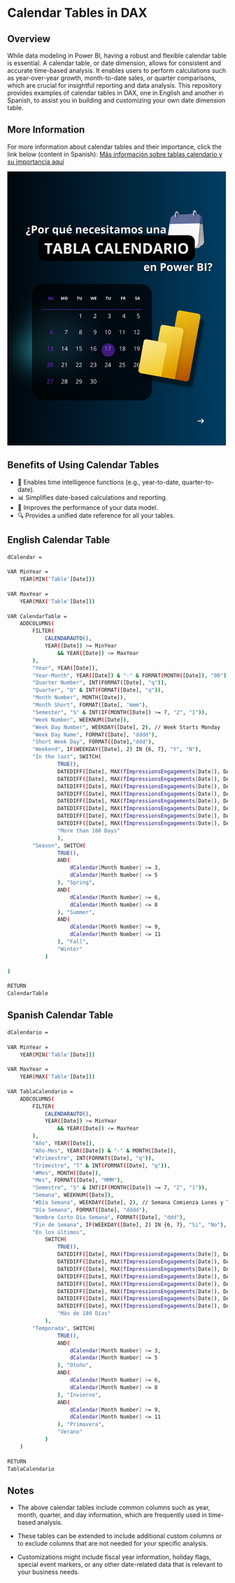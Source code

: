 
# Calendar Tables in DAX

## Overview

While data modeling in Power BI, having a robust and flexible calendar table is essential. A calendar table, or date dimension, allows for consistent and accurate time-based analysis. It enables users to perform calculations such as year-over-year growth, month-to-date sales, or quarter comparisons, which are crucial for insightful reporting and data analysis. This repository provides examples of calendar tables in DAX, one in English and another in Spanish, to assist you in building and customizing your own date dimension table.

## More Information
For more information about calendar tables and their importance, click the link below (content in Spanish):
[Más información sobre tablas calendario y su importancia aquí](https://www.instagram.com/p/C01j3zQthI9/?img_index=1)

<a href="https://www.instagram.com/p/C01j3zQthI9/?img_index=1">
  <img src="./images/DAX1.png" alt="Más información sobre tablas calendario y su importancia aquí" width="500" height="auto">
</a>

## Benefits of Using Calendar Tables
- 📅 Enables time intelligence functions (e.g., year-to-date, quarter-to-date).
- 📊 Simplifies date-based calculations and reporting.
- 🚀 Improves the performance of your data model.
- 🔍 Provides a unified date reference for all your tables.


## English Calendar Table 
```bash
dCalendar = 

VAR MinYear =
    YEAR(MIN('Table'[Date]))
    
VAR MaxYear =
    YEAR(MAX('Table'[Date]))

VAR CalendarTable = 
    ADDCOLUMNS(
        FILTER(
            CALENDARAUTO(),
            YEAR([Date]) >= MinYear
                && YEAR([Date]) <= MaxYear
        ),
        "Year", YEAR([Date]),
        "Year-Month", YEAR([Date]) & "-" & FORMAT(MONTH([Date]), "00"),
        "Quarter Number", INT(FORMAT([Date], "q")),
        "Quarter", "Q" & INT(FORMAT([Date], "q")),
        "Month Number", MONTH([Date]),
        "Month Short", FORMAT([Date], "mmm"),
        "Semester", "S" & INT(IF(MONTH([Date]) >= 7, "2", "1")),
        "Week Number", WEEKNUM([Date]),
        "Week Day Number", WEEKDAY([Date], 2), // Week Starts Monday
        "Week Day Name", FORMAT([Date], "dddd"),
        "Short Week Day", FORMAT([Date],"ddd"),
        "Weekend", IF(WEEKDAY([Date], 2) IN {6, 7}, "Y", "N"),
        "In the last", SWITCH(
                TRUE(),
                DATEDIFF([Date], MAX(fImpressionsEngagements[Date]), DAY) <= 7, "7 Days",
                DATEDIFF([Date], MAX(fImpressionsEngagements[Date]), DAY) <= 15, "15 Days",
                DATEDIFF([Date], MAX(fImpressionsEngagements[Date]), DAY) <= 30, "30 Days",
                DATEDIFF([Date], MAX(fImpressionsEngagements[Date]), DAY) <= 45, "45 Days",
                DATEDIFF([Date], MAX(fImpressionsEngagements[Date]), DAY) <= 60, "60 Days",
                DATEDIFF([Date], MAX(fImpressionsEngagements[Date]), DAY) <= 90, "90 Days",
                DATEDIFF([Date], MAX(fImpressionsEngagements[Date]), DAY) <= 120, "120 Days",
                DATEDIFF([Date], MAX(fImpressionsEngagements[Date]), DAY) <= 180, "180 Days",
                "More than 180 Days"
                ),
        "Season", SWITCH(
                TRUE(),
                AND(
                    dCalendar[Month Number] >= 3,
                    dCalendar[Month Number] <= 5
                ), "Spring",
                AND(
                    dCalendar[Month Number] >= 6,
                    dCalendar[Month Number] <= 8
                ), "Summer",
                AND(
                    dCalendar[Month Number] >= 9,
                    dCalendar[Month Number] <= 11
                ), "Fall",
                "Winter"
            )
        
)

RETURN
CalendarTable
```
    
## Spanish Calendar Table
```bash
dCalendario = 

VAR MinYear =
    YEAR(MIN('Table'[Date]))
    
VAR MaxYear =
    YEAR(MAX('Table'[Date]))

VAR TablaCalendario =
    ADDCOLUMNS(
        FILTER(
            CALENDARAUTO(),
            YEAR([Date]) >= MinYear
                && YEAR([Date]) <= MaxYear
        ),
        "Año", YEAR([Date]),
        "Año-Mes", YEAR([Date]) & "-" & MONTH([Date]),
        "#Trimestre", INT(FORMAT([Date], "q")),
        "Trimestre", "T" & INT(FORMAT([Date], "q")),
        "#Mes", MONTH([Date]),
        "Mes", FORMAT([Date], "MMM"),
        "Semestre", "S" & INT(IF(MONTH([Date]) >= 7, "2", "1")),
        "Semana", WEEKNUM([Date]),
        "#Día Semana", WEEKDAY([Date], 2), // Semana Comienza Lunes y Termina Domingo
        "Día Semana", FORMAT([Date], "dddd"),
        "Nombre Corto Día Semana", FORMAT([Date], "ddd"),
        "Fin de Semana", IF(WEEKDAY([Date], 2) IN {6, 7}, "Si", "No"),
        "En los últimos", 
            SWITCH(
                TRUE(),
                DATEDIFF([Date], MAX(fImpressionsEngagements[Date]), DAY) <= 7, "7 Días",
                DATEDIFF([Date], MAX(fImpressionsEngagements[Date]), DAY) <= 15, "15 Días",
                DATEDIFF([Date], MAX(fImpressionsEngagements[Date]), DAY) <= 30, "30 Días",
                DATEDIFF([Date], MAX(fImpressionsEngagements[Date]), DAY) <= 45, "45 Días",
                DATEDIFF([Date], MAX(fImpressionsEngagements[Date]), DAY) <= 60, "60 Días",
                DATEDIFF([Date], MAX(fImpressionsEngagements[Date]), DAY) <= 90, "90 Días",
                DATEDIFF([Date], MAX(fImpressionsEngagements[Date]), DAY) <= 120, "120 Días",
                DATEDIFF([Date], MAX(fImpressionsEngagements[Date]), DAY) <= 180, "180 Días",
                "Más de 180 Días"
            ),
        "Temporada", SWITCH(
                TRUE(),
                AND(
                    dCalendar[Month Number] >= 3,
                    dCalendar[Month Number] <= 5
                ), "Otoño",
                AND(
                    dCalendar[Month Number] >= 6,
                    dCalendar[Month Number] <= 8
                ), "Invierno",
                AND(
                    dCalendar[Month Number] >= 9,
                    dCalendar[Month Number] <= 11
                ), "Primavera",
                "Verano"
            )
    )

RETURN
TablaCalendario
```

## Notes
- The above calendar tables include common columns such as year, month, quarter, and day information, which are frequently used in time-based analysis.

- These tables can be extended to include additional custom columns or to exclude columns that are not needed for your specific analysis.

- Customizations might include fiscal year information, holiday flags, special event markers, or any other date-related data that is relevant to your business needs.
